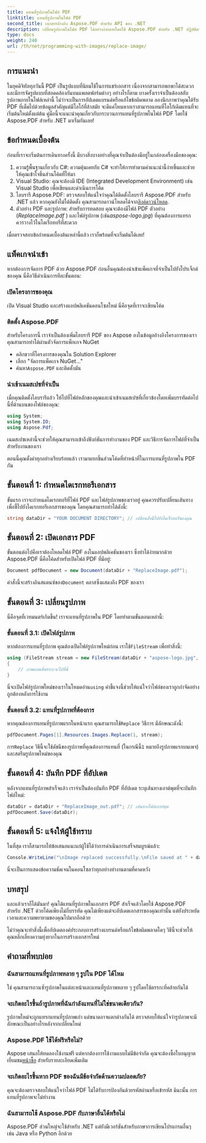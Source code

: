 ```yaml
---
title: แทนที่รูปภาพในไฟล์ PDF
linktitle: แทนที่รูปภาพในไฟล์ PDF
second_title: เอกสารอ้างอิง Aspose.PDF สำหรับ API ของ .NET
description: เปลี่ยนรูปภาพในไฟล์ PDF ได้อย่างง่ายดายโดยใช้ Aspose.PDF สำหรับ .NET ปฏิบัติตามคู่มือนี้เพื่อดูคำแนะนำทีละขั้นตอนและปรับปรุงทักษะการจัดการ PDF ของคุณ
type: docs
weight: 240
url: /th/net/programming-with-images/replace-image/
---
```

## การแนะนำ

ในยุคดิจิทัลทุกวันนี้ PDF เป็นรูปแบบที่นิยมใช้ในการแชร์เอกสาร เนื่องจากสามารถพกพาได้สะดวกและมีการจัดรูปแบบที่สอดคล้องกันบนแพลตฟอร์มต่างๆ อย่างไรก็ตาม บางครั้งเราจำเป็นต้องสลับรูปภาพภายในไฟล์เหล่านี้ ไม่ว่าจะเป็นการอัปเดตแบรนด์หรือแก้ไขข้อผิดพลาด ลองนึกภาพว่าคุณได้รับ PDF ที่เต็มไปด้วยข้อมูลสำคัญแต่มีโลโก้ที่ล้าสมัย จะดีแค่ไหนหากเราสามารถแทนที่โลโก้เดิมแทนที่จะเริ่มต้นใหม่ตั้งแต่ต้น คู่มือนี้จะแนะนำคุณเกี่ยวกับกระบวนการแทนที่รูปภาพในไฟล์ PDF โดยใช้ Aspose.PDF สำหรับ .NET มาเริ่มกันเลย!

## ข้อกำหนดเบื้องต้น

ก่อนที่เราจะเริ่มต้นการเดินทางครั้งนี้ มีบางสิ่งบางอย่างที่คุณจำเป็นต้องมีอยู่ในกล่องเครื่องมือของคุณ:

1. ความรู้พื้นฐานเกี่ยวกับ C#: ความคุ้นเคยกับ C# จะทำให้การทำตามคำแนะนำนี้ง่ายขึ้นและช่วยให้คุณเข้าใจชิ้นส่วนโค้ดที่ให้มา
2. Visual Studio: คุณจะต้องมี IDE (Integrated Development Environment) เช่น Visual Studio เพื่อเขียนและดำเนินการโค้ด
3.  ไลบรารี Aspose.PDF: ตรวจสอบให้แน่ใจว่าคุณได้ติดตั้งไลบรารี Aspose.PDF สำหรับ .NET แล้ว หากคุณยังไม่ได้ติดตั้ง คุณสามารถดาวน์โหลดได้จาก[ลิงค์ดาวน์โหลด](https://releases.aspose.com/pdf/net/).
4. ตัวอย่าง PDF และรูปภาพ: สำหรับการทดสอบ คุณจะต้องมีไฟล์ PDF ตัวอย่าง (*ReplaceImage.pdf* ) และไฟล์รูปภาพ (เช่น*aspose-logo.jpg*) ที่คุณต้องการแทรก ควรวางไว้ในไดเร็กทอรีที่สะดวก

เมื่อตรวจสอบข้อกำหนดเบื้องต้นเหล่านี้แล้ว เราก็พร้อมที่จะเริ่มต้นได้เลย! 

## แพ็คเกจนำเข้า

หากต้องการจัดการ PDF ด้วย Aspose.PDF ก่อนอื่นคุณต้องนำเข้าแพ็คเกจที่จำเป็นไปยังโปรเจ็กต์ของคุณ นี่คือวิธีดำเนินการทีละขั้นตอน:

### เปิดโครงการของคุณ

เปิด Visual Studio และสร้างแอปพลิเคชันคอนโซลใหม่ นี่คือจุดที่เราจะเขียนโค้ด

### ติดตั้ง Aspose.PDF

สำหรับโครงการนี้ เราจำเป็นต้องเพิ่มไลบรารี PDF ของ Aspose ลงในข้อมูลอ้างอิงโครงการของเรา คุณสามารถทำได้ผ่านตัวจัดการแพ็กเกจ NuGet 

- คลิกขวาที่โครงการของคุณใน Solution Explorer
- เลือก "จัดการแพ็คเกจ NuGet..."
-  ค้นหา`Aspose.PDF` และติดตั้งมัน

### นำเข้าเนมสเปซที่จำเป็น 

เมื่อคุณติดตั้งไลบรารีแล้ว ให้ไปที่ไฟล์หลักของคุณและนำเข้าเนมสเปซที่เกี่ยวข้องโดยเพิ่มบรรทัดต่อไปนี้ที่ด้านบนของไฟล์ของคุณ:

```csharp
using System;
using System.IO;
using Aspose.Pdf;
```

เนมสเปซเหล่านี้จะช่วยให้คุณสามารถเข้าถึงฟังก์ชันการทำงานของ PDF และวิธีการจัดการไฟล์ที่จำเป็นสำหรับงานของเรา

ตอนนี้คุณตั้งค่าทุกอย่างเรียบร้อยแล้ว เรามาแยกชิ้นส่วนโค้ดที่ทำหน้าที่ในการแทนที่รูปภาพใน PDF กัน 

## ขั้นตอนที่ 1: กำหนดไดเรกทอรีเอกสาร

ขั้นแรก เราจะกำหนดไดเรกทอรีที่ไฟล์ PDF และไฟล์รูปภาพของเราอยู่ คุณควรปรับเปลี่ยนเส้นทางเพื่อชี้ไปยังไดเรกทอรีเอกสารของคุณ โดยคุณสามารถทำได้ดังนี้:

```csharp
string dataDir = "YOUR DOCUMENT DIRECTORY"; // เปลี่ยนสิ่งนี้ไปยังไดเร็กทอรีของคุณ
```

## ขั้นตอนที่ 2: เปิดเอกสาร PDF

ขั้นตอนต่อไปคือเราต้องโหลดไฟล์ PDF ลงในแอปพลิเคชันของเรา ซึ่งทำได้ง่ายมากด้วย Aspose.PDF นี่คือโค้ดสำหรับเปิดไฟล์ PDF ที่มีอยู่:

```csharp
Document pdfDocument = new Document(dataDir + "ReplaceImage.pdf");
```

 คำสั่งนี้จะสร้างอินสแตนซ์ของ`Document` คลาสซึ่งแสดงถึง PDF ของเรา

## ขั้นตอนที่ 3: เปลี่ยนรูปภาพ

นี่คือจุดที่เวทมนตร์เกิดขึ้น! เราจะแทนที่รูปภาพใน PDF โดยทำตามขั้นตอนเหล่านี้:

### ขั้นตอนที่ 3.1: เปิดไฟล์รูปภาพ

 หากต้องการแทนที่รูปภาพ คุณต้องเปิดไฟล์รูปภาพใหม่ก่อน เราใช้`FileStream` เพื่อทำสิ่งนี้:

```csharp
using (FileStream stream = new FileStream(dataDir + "aspose-logo.jpg", FileMode.Open))
{
    // ภาพแทนที่ตรรกะจะไปที่นี่
}
```

 นี่จะเปิดไฟล์รูปภาพใหม่ของเราในโหมดอ่าน`using` คำชี้แจงนี้ช่วยให้แน่ใจว่าไฟล์ของเราถูกกำจัดอย่างถูกต้องหลังการใช้งาน

### ขั้นตอนที่ 3.2: แทนที่รูปภาพที่ต้องการ

 หากคุณต้องการแทนที่รูปภาพแรกในหน้าแรก คุณสามารถใช้`Replace` วิธีการ มีลักษณะดังนี้:

```csharp
pdfDocument.Pages[1].Resources.Images.Replace(1, stream);
```

 การ`Replace` วิธีนี้จะใช้ดัชนีของรูปภาพที่คุณต้องการแทนที่ (ในกรณีนี้`1` หมายถึงรูปภาพแรกบนเพจ) และสตรีมรูปภาพใหม่ของคุณ

## ขั้นตอนที่ 4: บันทึก PDF ที่อัปเดต

หลังจากแทนที่รูปภาพสำเร็จแล้ว เราจำเป็นต้องบันทึก PDF ที่อัปเดต ระบุเส้นทางเอาต์พุตที่จะบันทึกไฟล์ใหม่:

```csharp
dataDir = dataDir + "ReplaceImage_out.pdf"; // เส้นทางไฟล์เอาท์พุต
pdfDocument.Save(dataDir);
```

## ขั้นตอนที่ 5: แจ้งให้ผู้ใช้ทราบ

ในที่สุด เราก็สามารถให้ข้อเสนอแนะแก่ผู้ใช้ได้ว่าการดำเนินการเสร็จสมบูรณ์แล้ว:

```csharp
Console.WriteLine("\nImage replaced successfully.\nFile saved at " + dataDir);
```

นี่จะเป็นการแสดงข้อความชัดเจนในคอนโซลว่าทุกอย่างทำงานตามที่คาดหวัง

## บทสรุป

และแล้วเราก็ได้มันมา! คุณได้แทนที่รูปภาพในเอกสาร PDF สำเร็จแล้วโดยใช้ Aspose.PDF สำหรับ .NET ด้วยโค้ดเพียงไม่กี่บรรทัด คุณไม่เพียงแต่จะอัปเดตเอกสารของคุณเท่านั้น แต่ยังประหยัดเวลาและความพยายามของคุณไปมากอีกด้วย 

ไม่ว่าคุณจะทำสิ่งนี้เพื่ออัปเดตองค์ประกอบการสร้างแบรนด์หรือแก้ไขข้อผิดพลาดใดๆ วิธีนี้จะช่วยให้คุณหลีกเลี่ยงความยุ่งยากในการสร้างเอกสารใหม่

## คำถามที่พบบ่อย

### ฉันสามารถแทนที่รูปภาพหลาย ๆ รูปใน PDF ได้ไหม
ใช่ คุณสามารถวนซ้ำรูปภาพในแต่ละหน้าและแทนที่รูปภาพหลาย ๆ รูปโดยใช้ตรรกะที่คล้ายกันได้

### จะเกิดอะไรขึ้นถ้ารูปภาพที่ฉันกำลังแทนที่ไม่ใช่ขนาดเดียวกัน?
รูปภาพใหม่จะถูกแทรกแทนที่รูปภาพเก่า แต่ขนาดอาจแตกต่างกันได้ ตรวจสอบให้แน่ใจว่ารูปภาพจะมีลักษณะเป็นอย่างไรหลังจากเปลี่ยนใหม่

### Aspose.PDF ใช้ได้ฟรีหรือไม่?
 Aspose เสนอให้ทดลองใช้งานฟรี แต่หากต้องการใช้งานแบบไม่มีข้อจำกัด คุณจะต้องซื้อใบอนุญาต เยี่ยมชม[หน้าซื้อ](https://purchase.aspose.com/buy) สำหรับรายละเอียดเพิ่มเติม

### จะเกิดอะไรขึ้นหาก PDF ของฉันมีข้อจำกัดด้านความปลอดภัย?
คุณจะต้องตรวจสอบให้แน่ใจว่าไฟล์ PDF ไม่ได้รับการป้องกันด้วยรหัสผ่านหรือเข้ารหัส มิฉะนั้น การแทนที่รูปภาพจะไม่ทำงาน

### ฉันสามารถใช้ Aspose.PDF กับภาษาอื่นได้หรือไม่
Aspose.PDF ส่วนใหญ่จะใช้สำหรับ .NET แต่ยังมีเวอร์ชันสำหรับภาษาการเขียนโปรแกรมอื่นๆ เช่น Java หรือ Python อีกด้วย